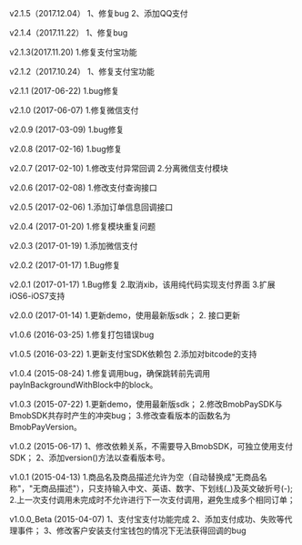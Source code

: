 v2.1.5（2017.12.04）
1、修复bug
2、添加QQ支付

v2.1.4（2017.11.22）
1、修复bug

v2.1.3(2017.11.20)
1.修复支付宝功能

v2.1.2（2017.10.24）
1、修复支付宝功能

v2.1.1 (2017-06-22)
1.bug修复

v2.1.0 (2017-06-07)
1.修复微信支付

v2.0.9 (2017-03-09)
1.bug修复

v2.0.8 (2017-02-16)
1.bug修复

v2.0.7 (2017-02-10)
1.修改支付异常回调
2.分离微信支付模块

v2.0.6 (2017-02-08)
1.修改支付查询接口

v2.0.5  (2017-02-06)
1.添加订单信息回调接口

v2.0.4 (2017-01-20)
1.修复模块重复问题

v2.0.3 (2017-01-19)
1.添加微信支付

v2.0.2 (2017-01-17)
1.Bug修复

v2.0.1 (2017-01-17)
1.Bug修复
2.取消xib，该用纯代码实现支付界面
3.扩展iOS6-iOS7支持

v2.0.0 (2017-01-14)
1.更新demo，使用最新版sdk；
2. 接口更新

v1.0.6 (2016-03-25)
1.修复打包错误bug

v1.0.5 (2016-03-22)
1.更新支付宝SDK依赖包
2.添加对bitcode的支持

v1.0.4 (2015-08-24)
1.修复调用bug，确保跳转前先调用payInBackgroundWithBlock中的block。

v1.0.3 (2015-07-22)
1.更新demo，使用最新版sdk；
2.修改BmobPaySDK与BmobSDK共存时产生的冲突bug；
3.修改查看版本的函数名为BmobPayVersion。

v1.0.2 (2015-06-17)
1、修改依赖关系，不需要导入BmobSDK，可独立使用支付SDK；
2、添加version()方法以查看版本号。

v1.0.1 (2015-04-13)
1.商品名及商品描述允许为空（自动替换成"无商品名称"，"无商品描述"），只支持输入中文、英语、数字、下划线(_)及英文破折号(-);
2.上一次支付调用未完成时不允许进行下一次支付调用，避免生成多个相同订单；

v1.0.0_Beta (2015-04-07)
1、支付宝支付功能完成
2、添加支付成功、失败等代理事件；
3、修改客户安装支付宝钱包的情况下无法获得回调的bug


